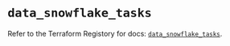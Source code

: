 # `data_snowflake_tasks`

Refer to the Terraform Registory for docs: [`data_snowflake_tasks`](https://registry.terraform.io/providers/snowflake-labs/snowflake/0.74.0/docs/data-sources/tasks).
